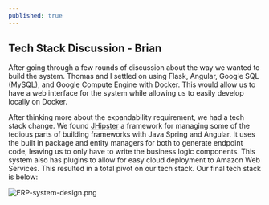 ```yaml
---
published: true
---
```

## Tech Stack Discussion - Brian
After going through a few rounds of discussion about the way we wanted to build the system. Thomas and I settled on using Flask, Angular, Google SQL (MySQL), and Google Compute Engine with Docker. This would allow us to have a web interface for the system while allowing us to easily develop locally on Docker.

After thinking more about the expandability requirement, we had a tech stack change. We found [JHipster](https://jhipster.tech) a framework for managing some of the tedious parts of building frameworks with Java Spring and Angular. It uses the built in package and entity managers for both to generate endpoint code, leaving us to only have to write the business logic components. This system also has plugins to allow for easy cloud deployment to Amazon Web Services. This resulted in a total pivot on our tech stack. Our final tech stack is below:

![ERP-system-design.png]({{site.baseurl}}/contents/images/2019/02/ERP-system-design.png)
